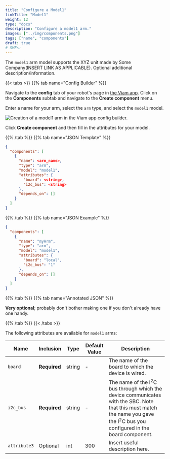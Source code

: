 ```yaml
---
title: "Configure a Model1"
linkTitle: "Model1"
weight: 12
type: "docs"
description: "Configure a model1 arm."
images: ["../img/components.png"]
tags: ["name", "components"]
draft: true
# SMEs:
---
```


The `model1` arm model supports the XYZ unit made by Some Company(INSERT LINK AS APPLICABLE).
Optional additional description/information.

{{< tabs >}}
{{% tab name="Config Builder" %}}

Navigate to the **config** tab of your robot's page in [the Viam app](https://app.viam.com).
Click on the **Components** subtab and navigate to the **Create component** menu.

Enter a name for your arm, select the `arm` type, and select the `model1` model.

![Creation of a `model1` arm in the Viam app config builder.](../img/model1-builder.png)

Click **Create component** and then fill in the attributes for your model.

{{% /tab %}}
{{% tab name="JSON Template" %}}

```json {class="line-numbers linkable-line-numbers"}
{
  "components": [
    {
      "name": <arm_name>,
      "type": "arm",
      "model": "model1",
      "attributes": {
        "board": <string>,
        "i2c_bus": <string>
      },
      "depends_on": []
    }
  ]
}
```

{{% /tab %}}
{{% tab name="JSON Example" %}}

```json {class="line-numbers linkable-line-numbers"}
{
  "components": [
    {
      "name": "myArm",
      "type": "arm",
      "model": "model1",
      "attributes": {
        "board": "local",
        "i2c_bus": "1"
      },
      "depends_on": []
    }
  ]
}
```

{{% /tab %}}
{{% tab name="Annotated JSON" %}}

**Very optional**; probably don't bother making one if you don't already have one handy.

{{% /tab %}}
{{< /tabs >}}

The following attributes are available for `model1` arms:

Name | Inclusion | Type | Default Value | Description
---- | --------- | ---- | ------------- | -----------
`board` | **Required** | string | - | The name of the board to which the device is wired.
`i2c_bus` | **Required** | string | - | The name of the I<sup>2</sup>C bus through which the device communicates with the SBC. Note that this must match the name you gave the I<sup>2</sup>C bus you configured in the board component.
`attribute3` | Optional | int | 300 | Insert useful description here.
